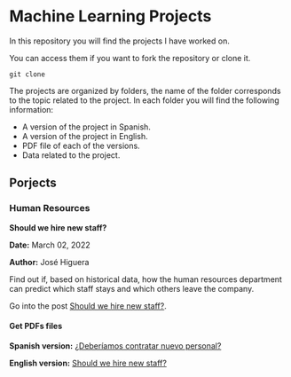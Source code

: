 # Machine Learning Projects

In this repository you will find the projects I have worked on.

You can access them if you want to fork the repository or clone it.

```
git clone
```

The projects are organized by folders, the name of the folder corresponds to the topic related to the project. In each folder you will find the following information:

* A version of the project in Spanish.
* A version of the project in English.
* PDF file of each of the versions.
* Data related to the project.

## Porjects

### Human Resources

**Should we hire new staff?**

**Date:** March 02, 2022

**Author:** José Higuera

Find out if, based on historical data, how the human resources department can predict which staff stays and which others leave the company.

Go into the post [Should we hire new staff?](https://www.jlcaraveo.com/projects/should-we-hire-new-staff/).

#### Get PDFs files

**Spanish version:** [¿Deberíamos contratar nuevo personal?]()

**English version:** [Should we hire new staff?]()
